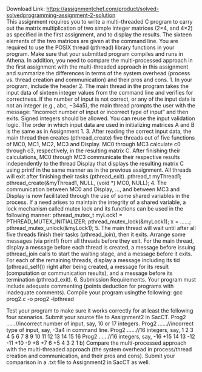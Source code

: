Download Link: https://assignmentchef.com/product/solved-solvedprogramming-assignment-2-solution
<br>
This assignment requires you to write a multi-threaded C program to carry out the matrix multiplication of two simple integer matrices (2×4, and 4×2) as specified in the first assignment, and to display the results. The sixteen elements of the two matrices are given at the command line. You are required to use the POSIX thread (pthread) library functions in your program. Make sure that your submitted program compiles and runs in Athena. In addition, you need to compare the multi-processed approach in the first assignment with the multi-threaded approach in this assignment and summarize the differences in terms of the system overhead (process vs. thread creation and communication) and their pros and cons. 1. In your program, include the header 2. The main thread in the program takes the input data of sixteen integer values from the command line and verifies for correctness. If the number of input is not correct, or any of the input data is not an integer (e.g., abc, −34a5), the main thread prompts the user with the message: “Incorrect number of input or incorrect type of input” and then exits. Signed integers should be allowed. You can reuse the input validation logic. The order in which input data are used in initializing matrices A and B is the same as in Assignment 1. 3. After reading the correct input data, the main thread then creates (pthread_create) five threads out of five functions of MC0, MC1, MC2, MC3 and Display. MC0 through MC3 calculate c0 through c3, respectively, in the resulting matrix C. After finishing their calculations, MC0 through MC3 communicate their respective results independently to the thread Display that displays the resulting matrix C using printf in the same manner as in the previous assignment. All threads will exit after finishing their tasks (pthread_exit). pthread_t myThread1; pthread_create(&amp;myThread1, NULL, (void *) MC0, NULL); 4. The communication between MC0 and Display, …, and between MC3 and Display is now facilitated through the use of some shared variables in the process. If a need arises to maintain the integrity of a shared variable, a lock mechanism called mutex lock and its functions can be used in the following manner: pthread_mutex_t myLock1 = PTHREAD_MUTEX_INITIALIZER; pthread_mutex_lock(&amp;myLock1); x = ……; pthread_mutex_unlock(&amp;myLock1); 5. The main thread will wait until after all five threads finish their tasks (pthread_join), then it exits. Arrange some messages (via printf) from all threads before they exit. For the main thread, display a message before each thread is created, a message before issuing pthread_join calls to start the waiting stage, and a message before it exits. For each of the remaining threads, display a message including its tid (pthread_self()) right after being created, a message for its result (computation or communication results), and a message before its termination (pthread_exit). 6. Submission Requirements. Your program must include adequate commenting (points deduction for programs with inadequate comments). Compile your program usingthe following: gcc prog2.c -o prog2 -lpthread

Test your program to make sure it works correctly for at least the following four scenarios. Submit your source file to Assignment2 in SacCT. Prog2 ……//incorrect number of input, say, 10 or 17 integers. Prog2 ……//incorrect type of input, say, -3a4 in command line. Prog2 ……//16 integers, say, 1 2 3 4 5 6 7 8 9 10 11 12 13 14 15 16 Prog2 ……//16 integers, say, -16 +15 14 13 -12 -11 +10 -9 +8 +7 6 +5 4 3 2 1 b) Compare the multi-processed approach with the multi-threaded approach (the system overhead in process/thread creation and communication, and their pros and cons). Submit your comparison in a .txt file to Assignment2 in SacCT as well.